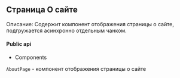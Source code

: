 ## Страница О сайте

Описание:
Содержит компонент отображения страницы о сайте, подгружается асинхронно отдельным чанком.

#### Public api

- Components

`AboutPage` - компонент отображения страницы о сайте



